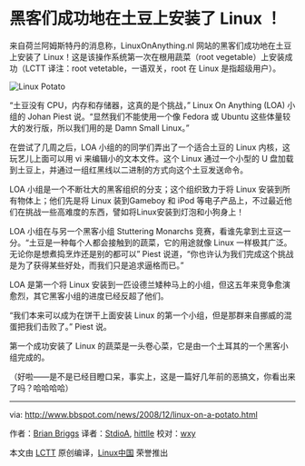 黑客们成功地在土豆上安装了 Linux ！
================================================================================

来自荷兰阿姆斯特丹的消息称，LinuxOnAnything.nl 网站的黑客们成功地在土豆上安装了 Linux！这是该操作系统第一次在根用蔬菜（root vegetable）上安装成功（LCTT 译注：root vetetable，一语双关，root 在 Linux 是指超级用户）。

![Linux Potato](http://www.bbspot.com/Images/News_Features/2008/12/linux-potato.jpg)

“土豆没有 CPU，内存和存储器，这真的是个挑战，” Linux On Anything (LOA) 小组的 Johan Piest 说。“显然我们不能使用一个像 Fedora 或 Ubuntu 这些体量较大的发行版，所以我们用的是 Damn Small Linux。”

在尝试了几周之后，LOA 小组的的同学们弄出了一个适合土豆的 Linux 内核，这玩艺儿上面可以用 vi 来编辑小的文本文件。这个 Linux 通过一个小型的 U 盘加载到土豆上，并通过一组红黑线以二进制的方式向这个土豆发送命令。

LOA 小组是一个不断壮大的黑客组织的分支；这个组织致力于将 Linux 安装到所有物体上；他们先是将 Linux 装到Gameboy 和 iPod 等电子产品上，不过最近他们在挑战一些高难度的东西，譬如将Linux安装到灯泡和小狗身上！

LOA 小组在与另一个黑客小组 Stuttering Monarchs 竞赛，看谁先拿到土豆这一分。“土豆是一种每个人都会接触到的蔬菜，它的用途就像 Linux 一样极其广泛。无论你是想煮捣烹炸还是别的都可以” Piest 说道，“你也许认为我们完成这个挑战是为了获得某些好处，而我们只是追求逼格而已。”

LOA 是第一个将 Linux 安装到一匹设德兰矮种马上的小组，但这五年来竞争愈演愈烈，其它黑客小组的进度已经反超了他们。

“我们本来可以成为在饼干上面安装 Linux 的第一个小组，但是那群来自挪威的混蛋把我们击败了。” Piest 说。

第一个成功安装了 Linux 的蔬菜是一头卷心菜，它是由一个土耳其的一个黑客小组完成的。

（好啦——是不是已经目瞪口呆，事实上，这是一篇好几年前的恶搞文，你看出来了吗？哈哈哈哈）

--------------------------------------------------------------------------------

via: http://www.bbspot.com/news/2008/12/linux-on-a-potato.html

作者：[Brian Briggs](briggsb@bbspot.com)
译者：[StdioA](https://github.com/StdioA), [hittlle](https://github.com/hittlle)
校对：[wxy](https://github.com/wxy)

本文由 [LCTT](https://github.com/LCTT/TranslateProject) 原创编译，[Linux中国](https://linux.cn/) 荣誉推出
